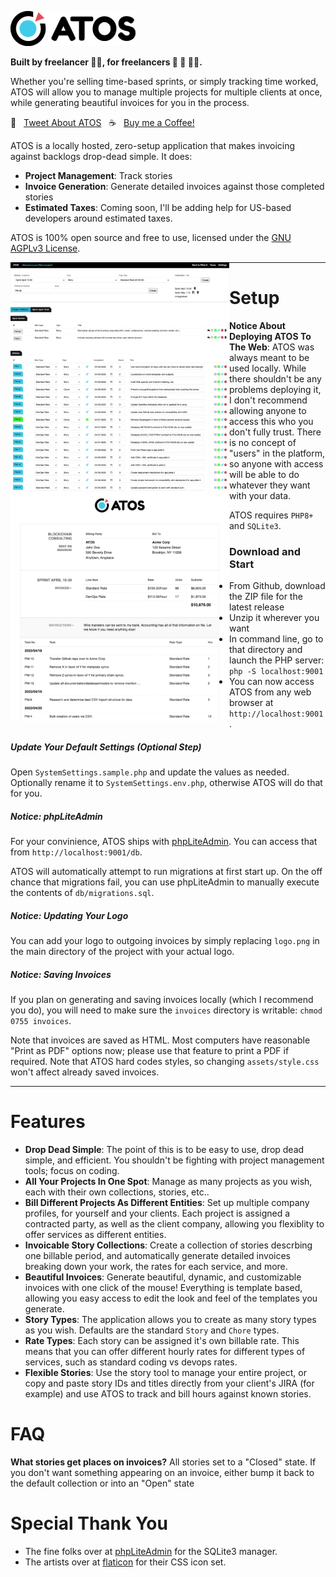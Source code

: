![ATOS Logo](assets/atos_logo.png)

**Built by freelancer 🙋‍♂️, for freelancers 🕺 🤷 💃🏾.**

Whether you're selling time-based sprints, or simply tracking time worked, ATOS will allow you to manage multiple projects for multiple clients at once, while generating beautiful invoices for you in the process.


💬&nbsp;&nbsp;&nbsp;[Tweet About ATOS](http://twitter.com/intent/tweet?text=Freelancers!+Check+out+ATO+Stories+%2C+a+drop+dead+simple%2C+locally+hosted+story+tracker+and+invoice+generator+designed+for+freelancer+software+developers.&url=https%3A%2F%2Fgithub.com%2Fjbelelieu%2Fato_stories)&nbsp;&nbsp;&nbsp;☕️&nbsp;&nbsp;&nbsp;[Buy me a Coffee!](https://www.buymeacoffee.com/jbelelieu)

ATOS is a locally hosted, zero-setup application that makes invoicing against backlogs drop-dead simple. It does:

- **Project Management**: Track stories
- **Invoice Generation**: Generate detailed invoices against those completed stories
- **Estimated Taxes**: Coming soon, I'll be adding help for US-based developers around estimated taxes.

ATOS is 100% open source and free to use, licensed under the [GNU AGPLv3 License](https://www.gnu.org/licenses/agpl-3.0.en.html).


<img alt="ATOS Screen Shot" src="https://github.com/jbelelieu/atos/blob/develop/assets/atos_screen.png?raw=true" style="width: 350px;float:left;" /> <img alt="ATOS Invoice Screen Shot" src="https://github.com/jbelelieu/atos/blob/develop/assets/atos_invoice_screen.png?raw=true" style="width: 350px;float:left;" />

-----

# Setup

**Notice About Deploying ATOS To The Web**: ATOS was always meant to be used locally. While there shouldn't be any problems deploying it, I don't recommend allowing anyone to access this who you don't fully trust. There is no concept of "users" in the platform, so anyone with access will be able to do whatever they want with your data.

ATOS requires `PHP8+` and `SQLite3`.

### Download and Start

- From Github, download the ZIP file for the latest release
- Unzip it wherever you want
- In command line, go to that directory and launch the PHP server: `php -S localhost:9001`
- You can now access ATOS from any web browser at `http://localhost:9001`.

##### Update Your Default Settings (Optional Step)

Open `SystemSettings.sample.php` and update the values as needed. Optionally rename it to `SystemSettings.env.php`, otherwise ATOS will do that for you.

##### Notice: phpLiteAdmin

For your convinience, ATOS ships with [phpLiteAdmin](https://www.phpliteadmin.org/). You can access that from `http://localhost:9001/db`.

ATOS will automatically attempt to run migrations at first start up. On the off chance that migrations fail, you can use phpLiteAdmin to manually execute the contents of `db/migrations.sql`.

##### Notice: Updating Your Logo

You can add your logo to outgoing invoices by simply replacing `logo.png` in the main directory of the project with your actual logo.

##### Notice: Saving Invoices

If you plan on generating and saving invoices locally (which I recommend you do), you will need to make sure the `invoices` directory is writable: `chmod 0755 invoices`.

Note that invoices are saved as HTML. Most computers have reasonable "Print as PDF" options now; please use that feature to print a PDF if required. Note that ATOS hard codes styles, so changing `assets/style.css` won't affect already saved invoices.

-----

# Features

- **Drop Dead Simple**: The point of this is to be easy to use, drop dead simple, and efficient. You shouldn't be fighting with project management tools; focus on coding.
- **All Your Projects In One Spot**: Manage as many projects as you wish, each with their own collections, stories, etc..
- **Bill Different Projects As Different Entities**: Set up multiple company profiles, for yourself and your clients. Each project is assigned a contracted party, as well as the client company, allowing you flexiblity to offer services as different entities.
- **Invoicable Story Collections**: Create a collection of stories descrbing one billable period, and automatically generate detailed invoices breaking down your work, the rates for each service, and more.
- **Beautiful Invoices**: Generate beautiful, dynamic, and customizable invoices with one click of the mouse! Everything is template based, allowing you easy access to edit the look and feel of the templates you generate.
- **Story Types**: The application allows you to create as many story types as you wish. Defaults are the standard `Story` and `Chore` types.
- **Rate Types**: Each story can be assigned it's own billable rate. This means that you can offer different hourly rates for different types of services, such as standard coding vs devops rates.
- **Flexible Stories**: Use the story tool to manage your entire project, or copy and paste story IDs and titles directly from your client's JIRA (for example) and use ATOS to track and bill hours against known stories.

# FAQ

**What stories get places on invoices?**
All stories set to a "Closed" state. If you don't want something appearing on an invoice, either bump it back to the default collection or into an "Open" state

# Special Thank You

- The fine folks over at [phpLiteAdmin](https://www.phpliteadmin.org/) for the SQLite3 manager.
- The artists over at [flaticon](https://flaticon.com/) for their CSS icon set.
